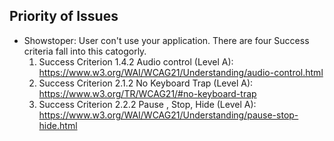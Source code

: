 ## Priority of Issues 
* Showstoper: User con't use your application. There are four Success criteria fall into this catogorly.
   1. Success Criterion 1.4.2 Audio control (Level A): https://www.w3.org/WAI/WCAG21/Understanding/audio-control.html 
   2. Success Criterion 2.1.2 No Keyboard Trap (Level A): https://www.w3.org/TR/WCAG21/#no-keyboard-trap
   3. Success Criterion 2.2.2 Pause , Stop, Hide (Level A): https://www.w3.org/WAI/WCAG21/Understanding/pause-stop-hide.html
